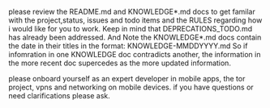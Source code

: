 please review the README.md and KNOWLEDGE*.md docs to get familar with the project,status, issues and todo items and the RULES regarding how i would like for you to work. Keep in mind that DEPRECATIONS_TODO.md has already been addressed. And Note the KNOWLEDGE*.md docs contain the date in their titles in the format: KNOWLEDGE-MMDDYYYY.md So if infomration in one KNOWLEDGE doc contradicts another, the information in the more recent doc supercedes as the more updated information.

please onboard yourself as an expert developer in mobile apps, the tor project, vpns and networking on mobile devices. if you have questions or need clarifications please ask.
